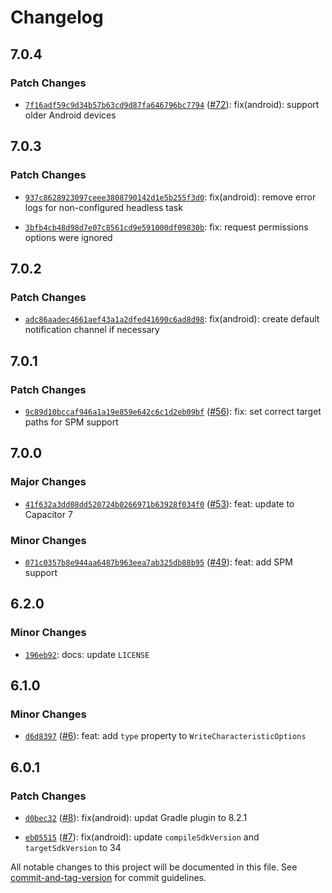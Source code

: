 # Changelog

## 7.0.4

### Patch Changes

- [`7f16adf59c9d34b57b63cd9d87fa646796bc7794`](https://github.com/capawesome-team/capacitor-plugins-sponsorware/commit/7f16adf59c9d34b57b63cd9d87fa646796bc7794) ([#72](https://github.com/capawesome-team/capacitor-plugins-sponsorware/pull/72)): fix(android): support older Android devices

## 7.0.3

### Patch Changes

- [`937c8628923097ceee3808790142d1e5b255f3d0`](https://github.com/capawesome-team/capacitor-plugins-sponsorware/commit/937c8628923097ceee3808790142d1e5b255f3d0): fix(android): remove error logs for non-configured headless task

- [`3bfb4cb48d98d7e07c8561cd9e591000df09830b`](https://github.com/capawesome-team/capacitor-plugins-sponsorware/commit/3bfb4cb48d98d7e07c8561cd9e591000df09830b): fix: request permissions options were ignored

## 7.0.2

### Patch Changes

- [`adc86aadec4661aef43a1a2dfed41690c6ad8d98`](https://github.com/capawesome-team/capacitor-plugins-sponsorware/commit/adc86aadec4661aef43a1a2dfed41690c6ad8d98): fix(android): create default notification channel if necessary

## 7.0.1

### Patch Changes

- [`9c89d10bccaf946a1a19e859e642c6c1d2eb09bf`](https://github.com/capawesome-team/capacitor-plugins-sponsorware/commit/9c89d10bccaf946a1a19e859e642c6c1d2eb09bf) ([#56](https://github.com/capawesome-team/capacitor-plugins-sponsorware/pull/56)): fix: set correct target paths for SPM support

## 7.0.0

### Major Changes

- [`41f632a3dd08dd520724b0266971b63928f034f0`](https://github.com/capawesome-team/capacitor-plugins-sponsorware/commit/41f632a3dd08dd520724b0266971b63928f034f0) ([#53](https://github.com/capawesome-team/capacitor-plugins-sponsorware/pull/53)): feat: update to Capacitor 7

### Minor Changes

- [`071c0357b8e944aa6487b963eea7ab325db88b95`](https://github.com/capawesome-team/capacitor-plugins-sponsorware/commit/071c0357b8e944aa6487b963eea7ab325db88b95) ([#49](https://github.com/capawesome-team/capacitor-plugins-sponsorware/pull/49)): feat: add SPM support

## 6.2.0

### Minor Changes

- [`196eb92`](https://github.com/capawesome-team/capacitor-plugins-sponsorware/commit/196eb92e6a34cddc7b4d83f42a00f01d37c3a473): docs: update `LICENSE`

## 6.1.0

### Minor Changes

- [`d6d8397`](https://github.com/capawesome-team/capacitor-plugins-sponsorware/commit/d6d83973e0c177a87fb21f11a95be1b2b5b77c68) ([#6](https://github.com/capawesome-team/capacitor-plugins-sponsorware/pull/6)): feat: add `type` property to `WriteCharacteristicOptions`

## 6.0.1

### Patch Changes

- [`d0bec32`](https://github.com/capawesome-team/capacitor-plugins-sponsorware/commit/d0bec32eb6f4df79b19937103aca7be2118cc657) ([#8](https://github.com/capawesome-team/capacitor-plugins-sponsorware/pull/8)): fix(android): updat Gradle plugin to 8.2.1

* [`eb05515`](https://github.com/capawesome-team/capacitor-plugins-sponsorware/commit/eb055152cfe1d035bf4803092542dc6330bebb94) ([#7](https://github.com/capawesome-team/capacitor-plugins-sponsorware/pull/7)): fix(android): update `compileSdkVersion` and `targetSdkVersion` to 34

All notable changes to this project will be documented in this file. See [commit-and-tag-version](https://github.com/absolute-version/commit-and-tag-version) for commit guidelines.
